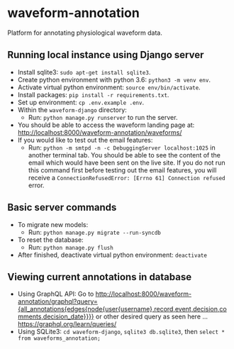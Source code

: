 # waveform-annotation
Platform for annotating physiological waveform data.

## Running local instance using Django server

- Install sqlite3: `sudo apt-get install sqlite3`.
- Create python environment with python 3.6: `python3 -m venv env`.
- Activate virtual python environment: `source env/bin/activate`.
- Install packages: `pip install -r requirements.txt`.
- Set up environment: `cp .env.example .env`.
- Within the `waveform-django` directory:
  - Run: `python manage.py runserver` to run the server.
- You should be able to access the waveform landing page at: <http://localhost:8000/waveform-annotation/waveforms/>
- If you would like to test out the email features:
  - Run: `python -m smtpd -n -c DebuggingServer localhost:1025` in another terminal tab. You should be able to see the content of the email which would have been sent on the live site. If you do not run this command first before testing out the email features, you will receive a `ConnectionRefusedError: [Errno 61] Connection refused` error.

## Basic server commands
- To migrate new models:
  - Run: `python manage.py migrate --run-syncdb`
- To reset the database:
  - Run: `python manage.py flush`
- After finished, deactivate virtual python environment: `deactivate`

## Viewing current annotations in database

- Using GraphQL API: Go to <http://localhost:8000/waveform-annotation/graphql?query={all_annotations{edges{node{user{username},record,event,decision,comments,decision_date}}}}> or other desired query as seen here ... <https://graphql.org/learn/queries/>
- Using SQLite3: `cd waveform-django`, `sqlite3 db.sqlite3`, then `select * from waveforms_annotation;`
